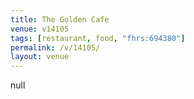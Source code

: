 ```yaml
---
title: The Golden Cafe
venue: v14105
tags: [restaurant, food, "fhrs:694380"]
permalink: /v/14105/
layout: venue
---
```

null